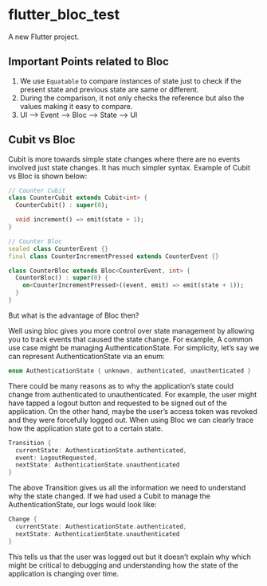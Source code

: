 # flutter_bloc_test

A new Flutter project.


## Important Points related to Bloc

1) We use `Equatable` to compare instances of state just to check if the present state and previous state are same or different.
2) During the comparison, it not only checks the reference but also the values making it easy to compare.
3) UI --> Event --> Bloc --> State --> UI 

## Cubit vs Bloc
Cubit is more towards simple state changes where there are no events involved just state changes. It has much simpler syntax. Example of Cubit vs Bloc is shown below:

```Dart
// Counter Cubit
class CounterCubit extends Cubit<int> {
  CounterCubit() : super(0);

  void increment() => emit(state + 1);
}

// Counter Bloc
sealed class CounterEvent {}
final class CounterIncrementPressed extends CounterEvent {}

class CounterBloc extends Bloc<CounterEvent, int> {
  CounterBloc() : super(0) {
    on<CounterIncrementPressed>((event, emit) => emit(state + 1));
  }
}

```

But what is the advantage of Bloc then?

Well using bloc gives you more control over state management by allowing you to track events that caused the state change. For example, A common use case might be managing AuthenticationState. For simplicity, let’s say we can represent AuthenticationState via an enum:

```Dart
enum AuthenticationState { unknown, authenticated, unauthenticated }
```

There could be many reasons as to why the application’s state could change from authenticated to unauthenticated. For example, the user might have tapped a logout button and requested to be signed out of the application. On the other hand, maybe the user’s access token was revoked and they were forcefully logged out. When using Bloc we can clearly trace how the application state got to a certain state.

```Dart
Transition {
  currentState: AuthenticationState.authenticated,
  event: LogoutRequested,
  nextState: AuthenticationState.unauthenticated
}
```

The above Transition gives us all the information we need to understand why the state changed. If we had used a Cubit to manage the AuthenticationState, our logs would look like:

```Dart
Change {
  currentState: AuthenticationState.authenticated,
  nextState: AuthenticationState.unauthenticated
}
```
This tells us that the user was logged out but it doesn’t explain why which might be critical to debugging and understanding how the state of the application is changing over time.
